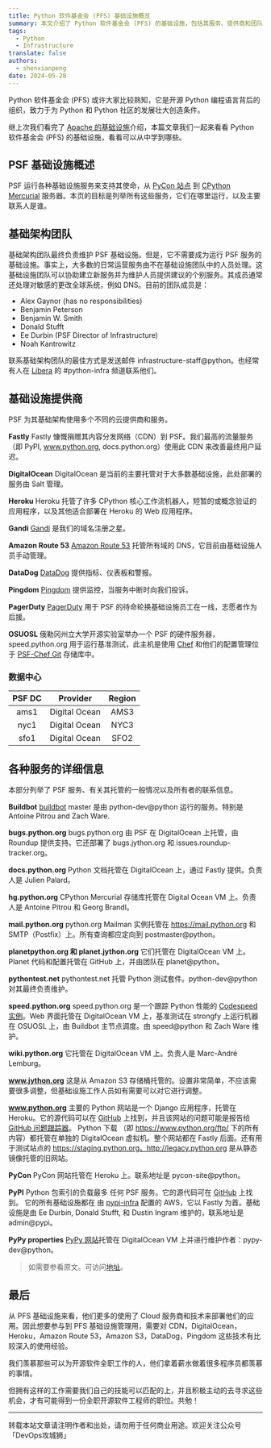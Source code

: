```yaml
---
title: Python 软件基金会 (PFS) 基础设施概览
summary: 本文介绍了 Python 软件基金会 (PFS) 的基础设施，包括其服务、提供商和团队成员，帮助读者了解 PFS 如何支持 Python 社区。
tags:
  - Python
  - Infrastructure
translate: false
authors:
  - shenxianpeng
date: 2024-05-28
---
```


Python 软件基金会 (PFS) 或许大家比较熟知，它是开源 Python 编程语言背后的组织，致力于为 Python 和 Python 社区的发展壮大创造条件。

继上次我们看完了 [Apache 的基础设施](2024/01/apache-services-and-tools/)介绍，本篇文章我们一起来看看 Python 软件基金会 (PFS) 的基础设施，看看可以从中学到哪些。


## PSF 基础设施概述

PSF 运行各种基础设施服务来支持其使命，从 [PyCon 站点](https://us.pycon.org/) 到 [CPython Mercurial](https://hg.python.org/) 服务器。本页的目标是列举所有这些服务，它们在哪里运行，以及主要联系人是谁。

## 基础架构团队

基础架构团队最终负责维护 PSF 基础设施。但是，它不需要成为运行 PSF 服务的基础设施。事实上，大多数的日常运营服务由不在基础设施团队中的人员处理。这基础设施团队可以协助建立新服务并为维护人员提供建议的个别服务。其成员通常还处理对敏感的更改全球系统，例如 DNS。目前的团队成员是：

* Alex Gaynor (has no responsibilities)
* Benjamin Peterson
* Benjamin W. Smith
* Donald Stufft
* Ee Durbin (PSF Director of Infrastructure)
* Noah Kantrowitz

联系基础架构团队的最佳方式是发送邮件 infrastructure-staff@python。也经常有人在 [Libera](https://libera.chat/) 的 #python-infra 频道联系他们。

## 基础设施提供商

PSF 为其基础架构使用多个不同的云提供商和服务。

**Fastly**
Fastly 慷慨捐赠其内容分发网络（CDN）到 PSF。我们最高的流量服务（即 PyPI, www.python.org, docs.python.org）使用此 CDN 来改善最终用户延迟。

**DigitalOcean**
DigitalOcean 是当前的主要托管对于大多数基础设施，此处部署的服务由 Salt 管理。

**Heroku**
Heroku 托管了许多 CPython 核心工作流机器人，短暂的或概念验证的应用程序，以及其他适合部署在 Heroku 的 Web 应用程序。

**Gandi**
[Gandi](https://www.gandi.net/en-US) 是我们的域名注册之星。

**Amazon Route 53**
[Amazon Route 53](https://aws.amazon.com/route53/) 托管所有域的 DNS，它目前由基础设施人员手动管理。

**DataDog**
[DataDog](https://www.datadoghq.com/) 提供指标、仪表板和警报。

**Pingdom**
[Pingdom](https://www.pingdom.com/) 提供监控，当服务中断时向我们投诉。

**PagerDuty**
[PagerDuty](https://www.pagerduty.com/) 用于 PSF 的待命轮换基础设施员工在一线，志愿者作为后援。

**OSUOSL**
俄勒冈州立大学开源实验室举办一个 PSF 的硬件服务器，speed.python.org 用于运行基准测试，此主机是使用 [Chef](www.getchef.com) 和他们的配置管理位于 [PSF-Chef Git](https://github.com/python/psf-chef) 存储库中。

### 数据中心

| PSF DC |    Provider   | Region |
|:------:|:-------------:|:------:|
| ams1   | Digital Ocean | AMS3   |
| nyc1   | Digital Ocean | NYC3   |
| sfo1   | Digital Ocean | SFO2   |

## 各种服务的详细信息

本部分列举了 PSF 服务、有关其托管的一般情况以及所有者的联系信息。

**Buildbot**
[buildbot](https://www.python.org/dev/buildbot/) master 是由 python-dev@python 运行的服务。特别是 Antoine Pitrou and Zach Ware.

**bugs.python.org**
bugs.python.org 由 PSF 在 DigitalOcean 上托管，由 Roundup 提供支持。它还部署了 bugs.jython.org 和 issues.roundup-tracker.org。

**docs.python.org**
Python 文档托管在 DigitalOcean 上，通过 Fastly 提供。负责人是 Julien Palard。

**hg.python.org**
CPython Mercurial 存储库托管在 Digital Ocean VM 上。负责人是 Antoine Pitrou 和 Georg Brandl。

**mail.python.org**
python.org Mailman 实例托管在 https://mail.python.org 和 SMTP（Postfix）上。所有查询都应定向到 postmaster@python。

**planetpython.org 和 planet.jython.org**
它们托管在 DigitalOcean VM 上。Planet 代码和配置托管在 GitHub 上，并由团队在 planet@python。

**pythontest.net**
pythontest.net 托管 Python 测试套件。python-dev@python 对其最终负责维护。

**speed.python.org**
speed.python.org 是一个跟踪 Python 性能的 [Codespeed 实例](https://github.com/zware/codespeed)。Web 界面托管在 DigitalOcean VM 上，基准测试在 strongfy 上运行机器在 OSUOSL 上，由 Buildbot 主节点调度。由 speed@python 和 Zach Ware 维护。

**wiki.python.org**
它托管在 DigitalOcean VM 上。负责人是 Marc-André Lemburg。

**www.jython.org**
这是从 Amazon S3 存储桶托管的。设置非常简单，不应该需要很多调整，但基础设施工作人员如有需要可以对它进行调整。

**www.python.org**
主要的 Python 网站是一个 Django 应用程序，托管在 Heroku。它的源代码可以在 [GitHub](https://github.com/python/pythondotorg) 上找到，并且该网站的问题可能是报告给 [GitHub 问题跟踪器](https://github.com/python/pythondotorg/issues)。
Python 下载 （即 https://www.python.org/ftp/ 下的所有内容）都托管在单独的 DigitalOcean 虚拟机。整个网站都在 Fastly 后面。还有用于测试站点的 https://staging.python.org。http://legacy.python.org 是从静态镜像托管的旧网站。

**PyCon**
PyCon 网站托管在 Heroku 上。联系地址是 pycon-site@python。

**PyPI**
Python 包索引的负载最多 任何 PSF 服务。它的源代码可在 [GitHub](https://github.com/pypa/warehouse) 上找到。
它的所有基础设施都在 由 [pypi-infra](https://github.com/pypi/infra) 配置的 AWS，它以 Fastly 为首。基础设施是由 Ee Durbin, Donald Stufft, 和 Dustin Ingram 维护的，联系地址是 admin@pypi。

**PyPy properties**
[PyPy 网站](pypy.org)托管在 DigitalOcean VM 上并进行维护作者：pypy-dev@python。

> 如需要参看原文。可访问[地址](https://infra.psf.io/overview.html)。

## 最后

从 PFS 基础设施来看，他们更多的使用了 Cloud 服务商和技术来部署他们的应用。因此想要参与到 PFS 基础设施管理用，需要对 CDN，DigitalOcean，Heroku，Amazon Route 53，Amazon S3，DataDog，Pingdom 这些技术有比较深入的使用经验。

我们羡慕那些可以为开源软件全职工作的人，他们拿着薪水做着很多程序员都羡慕的事情。

但拥有这样的工作需要我们自己的技能可以匹配的上，并且积极主动的去寻求这些机会，才有可能得到一份全职开源软件工程师的职位。共勉！

---

转载本站文章请注明作者和出处，请勿用于任何商业用途。欢迎关注公众号「DevOps攻城狮」
